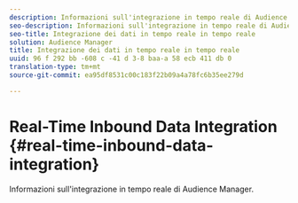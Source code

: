 ```yaml
---
description: Informazioni sull'integrazione in tempo reale di Audience Manager.
seo-description: Informazioni sull'integrazione in tempo reale di Audience Manager.
seo-title: Integrazione dei dati in tempo reale in tempo reale
solution: Audience Manager
title: Integrazione dei dati in tempo reale in tempo reale
uuid: 96 f 292 bb -608 c -41 d 3-8 baa-a 58 ecb 411 db 0
translation-type: tm+mt
source-git-commit: ea95df8531c00c183f22b09a4a78fc6b35ee279d

---
```



# Real-Time Inbound Data Integration {#real-time-inbound-data-integration}

Informazioni sull'integrazione in tempo reale di Audience Manager.

<!-- c_rt_data_int.xml -->